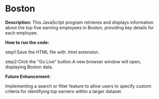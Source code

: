 # Boston

**Description:**
This JavaScript program retrieves and displays information about the top five earning employees in Boston, providing key details for each employee.

**How to run the code:**

step1:Save the HTML file with .html extension.

step2:Click the "Go Live" button.A new browser window will open, displaying Boston data.

**Future Enhancement:**

Implementing a search or filter feature to allow users to specify custom criteria for identifying top earners within a larger dataset.


